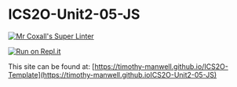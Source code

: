 # ICS2O-Unit2-05-JS

[![Mr Coxall's Super Linter](https://github.com/Timothy-Manwell/ICS2O-Unit2-05-JS/workflows/Mr%20Coxall's%20Super%20Linter/badge.svg)](https://github.com/Timothy-Manwell/ICS2O-Unit2-05-JS/actions/)

[![Run on Repl.it](https://repl.it/badge/github/Timothy-Manwell/ICS2O-Unit2-05-JS)](https://repl.it/github/Timothy-ManwellICS2O-Unit2-05-JS)

This site can be found at: [https://timothy-manwell.github.io/ICS2O-Template](https://timothy-manwell.github.ioICS2O-Unit2-05-JS)
